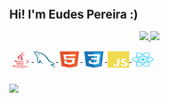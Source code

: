 ## Hi! I'm Eudes Pereira :)
<div align="center">
  <a href="https://github.com/eudescpereira">
  <img height="180em" src="https://github-readme-stats.vercel.app/api?username=eudescpereira&show_icons=true&theme=aura&include_all_commits=true&count_private=true"/>
  <img height="180em" src="https://github-readme-stats.vercel.app/api/top-langs/?username=eudescpereira&layout=compact&langs_count=7&theme=aura"/>
</div>
  
<div style="display: inline_block"><br>
  <img align="center" alt="Eudes-J" height="30" width="40" src="https://raw.githubusercontent.com/devicons/devicon/master/icons/java/java-plain.svg">
  <img align="center" alt="Eudes-SQL" height="30" width="40" src="https://raw.githubusercontent.com/devicons/devicon/master/icons/mysql/mysql-original.svg">
   <img align="center" alt="Eudes-HTML" height="30" width="40" src="https://raw.githubusercontent.com/devicons/devicon/master/icons/html5/html5-original.svg">
  <img align="center" alt="Eudes-CSS" height="30" width="40" src="https://raw.githubusercontent.com/devicons/devicon/master/icons/css3/css3-original.svg">
  <img align="center" alt="Eudes-Js" height="30" width="40" src="https://raw.githubusercontent.com/devicons/devicon/master/icons/javascript/javascript-plain.svg">
  <img align="center" alt="Eudes-React" height="30" width="40" src="https://raw.githubusercontent.com/devicons/devicon/master/icons/react/react-original.svg">
</div>
  
  ##
 
<div>
  <a href="https://www.linkedin.com/in/eudes-pereira-a2924a224/" target="_blank"><img src="https://img.shields.io/badge/-LinkedIn-%230077B5?style=for-the-badge&logo=linkedin&logoColor=white" target="_blank"></a> 
</div>

